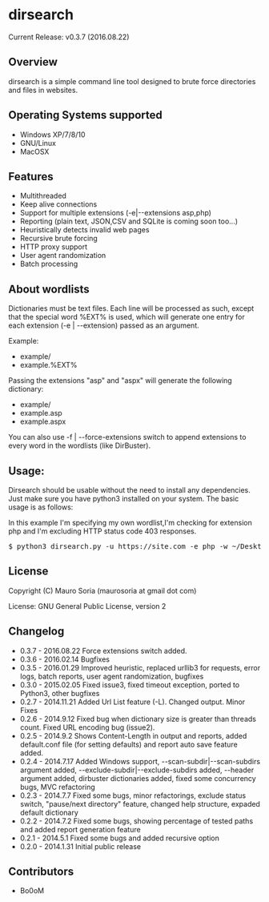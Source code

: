 dirsearch
=========

Current Release: v0.3.7 (2016.08.22)


Overview
--------
dirsearch is a simple command line tool designed to brute force directories and files in websites.


Operating Systems supported
---------------------------
- Windows XP/7/8/10
- GNU/Linux
- MacOSX

Features
--------
- Multithreaded
- Keep alive connections
- Support for multiple extensions (-e|--extensions asp,php)
- Reporting (plain text, JSON,CSV and SQLite is coming soon too...)
- Heuristically detects invalid web pages
- Recursive brute forcing
- HTTP proxy support
- User agent randomization
- Batch processing

About wordlists
---------------
Dictionaries must be text files. Each line will be processed as such, except that the special word %EXT% is used, which will generate one entry for each extension (-e | --extension) passed as an argument.

Example:
- example/
- example.%EXT%

Passing the extensions "asp" and "aspx" will generate the following dictionary:
- example/
- example.asp
- example.aspx

You can also use -f | --force-extensions switch to append extensions to every word in the wordlists (like DirBuster).


Usage:
----------

Dirsearch should be usable without the need to install any dependencies. Just make sure you have python3 installed on your system.
The basic usage is as follows:

In this example I'm specifying my own wordlist,I'm checking for extension php and I'm excluding HTTP status code 403 responses.

<pre>
$ python3 dirsearch.py -u https://site.com -e php -w ~/Desktop/pentest_tools/SecLists/Discovery/Web_Content/raft-small-files.txt -x 403
</pre>





License
-------
Copyright (C) Mauro Soria (maurosoria at gmail dot com)

License: GNU General Public License, version 2

Changelog
---------
- 0.3.7 - 2016.08.22 Force extensions switch added.
- 0.3.6 - 2016.02.14 Bugfixes
- 0.3.5 - 2016.01.29 Improved heuristic, replaced urllib3 for requests, error logs, batch reports, user agent randomization, bugfixes
- 0.3.0 - 2015.02.05 Fixed issue3, fixed timeout exception, ported to Python3, other bugfixes
- 0.2.7 - 2014.11.21 Added Url List feature (-L). Changed output. Minor Fixes
- 0.2.6 - 2014.9.12 Fixed bug when dictionary size is greater than threads count. Fixed URL encoding bug (issue2).
- 0.2.5 - 2014.9.2 Shows Content-Length in output and reports, added default.conf file (for setting defaults) and report auto save feature added.
- 0.2.4 - 2014.7.17 Added Windows support, --scan-subdir|--scan-subdirs argument added, --exclude-subdir|--exclude-subdirs added, --header argument added, dirbuster dictionaries added, fixed some concurrency bugs, MVC refactoring
- 0.2.3 - 2014.7.7 Fixed some bugs, minor refactorings, exclude status switch, "pause/next directory" feature, changed help structure, expaded default dictionary
- 0.2.2 - 2014.7.2 Fixed some bugs, showing percentage of tested paths and added report generation feature
- 0.2.1 - 2014.5.1 Fixed some bugs and added recursive option
- 0.2.0 - 2014.1.31 Initial public release

Contributors
---------
- Bo0oM
